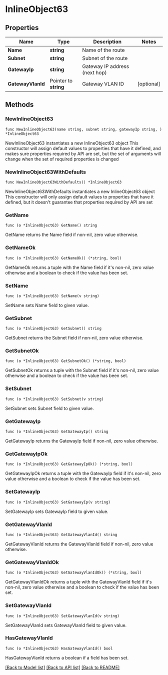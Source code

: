 # InlineObject63

## Properties

Name | Type | Description | Notes
------------ | ------------- | ------------- | -------------
**Name** | **string** | Name of the route | 
**Subnet** | **string** | Subnet of the route | 
**GatewayIp** | **string** | Gateway IP address (next hop) | 
**GatewayVlanId** | Pointer to **string** | Gateway VLAN ID | [optional] 

## Methods

### NewInlineObject63

`func NewInlineObject63(name string, subnet string, gatewayIp string, ) *InlineObject63`

NewInlineObject63 instantiates a new InlineObject63 object
This constructor will assign default values to properties that have it defined,
and makes sure properties required by API are set, but the set of arguments
will change when the set of required properties is changed

### NewInlineObject63WithDefaults

`func NewInlineObject63WithDefaults() *InlineObject63`

NewInlineObject63WithDefaults instantiates a new InlineObject63 object
This constructor will only assign default values to properties that have it defined,
but it doesn't guarantee that properties required by API are set

### GetName

`func (o *InlineObject63) GetName() string`

GetName returns the Name field if non-nil, zero value otherwise.

### GetNameOk

`func (o *InlineObject63) GetNameOk() (*string, bool)`

GetNameOk returns a tuple with the Name field if it's non-nil, zero value otherwise
and a boolean to check if the value has been set.

### SetName

`func (o *InlineObject63) SetName(v string)`

SetName sets Name field to given value.


### GetSubnet

`func (o *InlineObject63) GetSubnet() string`

GetSubnet returns the Subnet field if non-nil, zero value otherwise.

### GetSubnetOk

`func (o *InlineObject63) GetSubnetOk() (*string, bool)`

GetSubnetOk returns a tuple with the Subnet field if it's non-nil, zero value otherwise
and a boolean to check if the value has been set.

### SetSubnet

`func (o *InlineObject63) SetSubnet(v string)`

SetSubnet sets Subnet field to given value.


### GetGatewayIp

`func (o *InlineObject63) GetGatewayIp() string`

GetGatewayIp returns the GatewayIp field if non-nil, zero value otherwise.

### GetGatewayIpOk

`func (o *InlineObject63) GetGatewayIpOk() (*string, bool)`

GetGatewayIpOk returns a tuple with the GatewayIp field if it's non-nil, zero value otherwise
and a boolean to check if the value has been set.

### SetGatewayIp

`func (o *InlineObject63) SetGatewayIp(v string)`

SetGatewayIp sets GatewayIp field to given value.


### GetGatewayVlanId

`func (o *InlineObject63) GetGatewayVlanId() string`

GetGatewayVlanId returns the GatewayVlanId field if non-nil, zero value otherwise.

### GetGatewayVlanIdOk

`func (o *InlineObject63) GetGatewayVlanIdOk() (*string, bool)`

GetGatewayVlanIdOk returns a tuple with the GatewayVlanId field if it's non-nil, zero value otherwise
and a boolean to check if the value has been set.

### SetGatewayVlanId

`func (o *InlineObject63) SetGatewayVlanId(v string)`

SetGatewayVlanId sets GatewayVlanId field to given value.

### HasGatewayVlanId

`func (o *InlineObject63) HasGatewayVlanId() bool`

HasGatewayVlanId returns a boolean if a field has been set.


[[Back to Model list]](../README.md#documentation-for-models) [[Back to API list]](../README.md#documentation-for-api-endpoints) [[Back to README]](../README.md)


